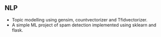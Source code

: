 ## NLP
 + Topic modelling using gensim, countvectorizer and Tfidvectorizer.
 + A simple ML project of spam detection implemented using sklearn and flask.
